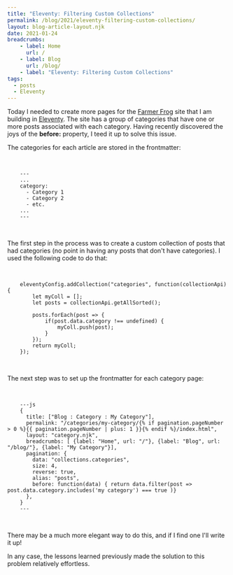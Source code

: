 ```yaml
---
title: "Eleventy: Filtering Custom Collections"
permalink: /blog/2021/eleventy-filtering-custom-collections/
layout: blog-article-layout.njk
date: 2021-01-24
breadcrumbs:
    - label: Home
      url: /
    - label: Blog
      url: /blog/
    - label: "Eleventy: Filtering Custom Collections"
tags:
  - posts
  - Eleventy
---
```


Today I needed to create more pages for the [Farmer Frog](https://farmerfrog.org) site that I am building in [Eleventy](https://11ty.dev). The site has a group of categories that have one or more posts associated with each category. Having recently discovered the joys of the **before:** property, I teed it up to solve this issue.

The categories for each article are stored in the frontmatter:

<br>

```
    ---
    ...
    category:
      - Category 1
      - Category 2
      - etc.
    ...
    ---
```
<br>

The first step in the process was to create a custom collection of posts that had categories (no point in having any posts that don't have categories). I used the following code to do that:

<br>

```JS
    eleventyConfig.addCollection("categories", function(collectionApi) {
        let myColl = [];
        let posts = collectionApi.getAllSorted();

        posts.forEach(post => {
            if(post.data.category !== undefined) {
                myColl.push(post);
            }
        });
        return myColl;
    });
```
<br>

The next step was to set up the frontmatter for each category page:

<br>

```
    ---js
    {
      title: ["Blog : Category : My Category"],
      permalink: "/categories/my-category/{% if pagination.pageNumber > 0 %}{{ pagination.pageNumber | plus: 1 }}{% endif %}/index.html",
      layout: "category.njk",
      breadcrumbs: [ {label: "Home", url: "/"}, {label: "Blog", url: "/blog/"}, {label: "My Category"}],
      pagination: {
        data: "collections.categories",
        size: 4,
        reverse: true,
        alias: "posts",
        before: function(data) { return data.filter(post => post.data.category.includes('my category') === true )}
      },
    }
    ---
```
<br>

There may be a much more elegant way to do this, and if I find one I'll write it up!

In any case, the lessons learned previously made the solution to this problem relatively effortless.